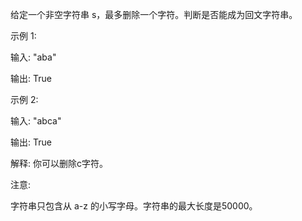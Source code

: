 给定一个非空字符串 s，最多删除一个字符。判断是否能成为回文字符串。

示例 1:

输入: "aba"

输出: True

示例 2:

输入: "abca"

输出: True

解释: 你可以删除c字符。

注意:

字符串只包含从 a-z 的小写字母。字符串的最大长度是50000。
